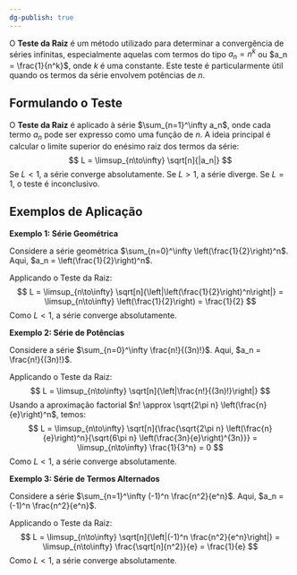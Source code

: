 ```yaml
---
dg-publish: true
---
```


O **Teste da Raiz** é um método utilizado para determinar a convergência de séries infinitas, especialmente aquelas com termos do tipo $a_n = n^k$ ou $a_n = \frac{1}{n^k}$, onde $k$ é uma constante. Este teste é particularmente útil quando os termos da série envolvem potências de $n$.

## Formulando o Teste

O **Teste da Raiz** é aplicado à série $\sum_{n=1}^\infty a_n$, onde cada termo $a_n$ pode ser expresso como uma função de $n$. A ideia principal é calcular o limite superior do enésimo raiz dos termos da série:
$$
L = \limsup_{n\to\infty} \sqrt[n]{|a_n|}
$$
Se $L < 1$, a série converge absolutamente. Se $L > 1$, a série diverge. Se $L = 1$, o teste é inconclusivo.

## Exemplos de Aplicação

**Exemplo 1: Série Geométrica**

Considere a série geométrica $\sum_{n=0}^\infty \left(\frac{1}{2}\right)^n$. Aqui, $a_n = \left(\frac{1}{2}\right)^n$.

Applicando o Teste da Raiz:
$$
L = \limsup_{n\to\infty} \sqrt[n]{\left|\left(\frac{1}{2}\right)^n\right|} = \limsup_{n\to\infty} \left(\frac{1}{2}\right) = \frac{1}{2}
$$
Como $L < 1$, a série converge absolutamente.

**Exemplo 2: Série de Potências**

Considere a série $\sum_{n=0}^\infty \frac{n!}{(3n)!}$. Aqui, $a_n = \frac{n!}{(3n)!}$.

Applicando o Teste da Raiz:
$$
L = \limsup_{n\to\infty} \sqrt[n]{\left|\frac{n!}{(3n)!}\right|}
$$
Usando a aproximação factorial $n! \approx \sqrt{2\pi n} \left(\frac{n}{e}\right)^n$, temos:
$$
L = \limsup_{n\to\infty} \sqrt[n]{\frac{\sqrt{2\pi n} \left(\frac{n}{e}\right)^n}{\sqrt{6\pi n} \left(\frac{3n}{e}\right)^{3n}}} = \limsup_{n\to\infty} \frac{1}{3^n} = 0
$$
Como $L < 1$, a série converge absolutamente.

**Exemplo 3: Série de Termos Alternados**

Considere a série $\sum_{n=1}^\infty (-1)^n \frac{n^2}{e^n}$. Aqui, $a_n = (-1)^n \frac{n^2}{e^n}$.

Applicando o Teste da Raiz:
$$
L = \limsup_{n\to\infty} \sqrt[n]{\left|(-1)^n \frac{n^2}{e^n}\right|} = \limsup_{n\to\infty} \frac{\sqrt[n]{n^2}}{e} = \frac{1}{e}
$$
Como $L < 1$, a série converge absolutamente.
